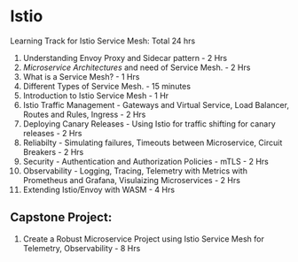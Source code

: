 # Istio
Learning Track for Istio Service Mesh: Total 24 hrs 

1. Understanding Envoy Proxy and Sidecar pattern  - 2 Hrs
2. *Microservice Architectures* and need of Service Mesh.  - 2 Hrs
3. What is a Service Mesh?  - 1 Hrs
4. Different Types of Service Mesh. - 15 minutes
5. Introduction to Istio Service Mesh - 1 Hr
6. Istio Traffic Management - Gateways and Virtual Service, Load Balancer, Routes and Rules, Ingress - 2 Hrs
7. Deploying Canary Releases - Using Istio for traffic shifting for canary releases - 2 Hrs
8. Reliabilty - Simulating failures, Timeouts between Microservice, Circuit Breakers - 2 Hrs
9. Security - Authentication and Authorization Policies - mTLS -  2 Hrs
10. Observability - Logging, Tracing, Telemetry with Metrics with Prometheus and Grafana, Visulaizing Microservices - 2 Hrs
11. Extending Istio/Envoy with WASM - 4 Hrs

## Capstone Project:

1. Create a Robust Microservice Project using Istio Service Mesh for Telemetry, Observability - 8 Hrs

